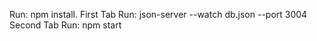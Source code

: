 Run: npm install.
First Tab Run: json-server --watch db.json --port 3004
Second Tab Run: npm start 
